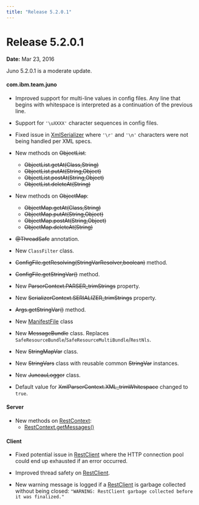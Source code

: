 ```yaml
---
title: "Release 5.2.0.1"
---
```


# Release 5.2.0.1

**Date:** Mar 23, 2016

Juno 5.2.0.1 is a moderate update.

#### com.ibm.team.juno

- Improved support for multi-line values in config files.
  Any line that begins with whitespace is interpreted as a continuation of the previous line.

- Support for `'\uXXXX'` character sequences in config files.

- Fixed issue in [XmlSerializer]({{API_DOCS}}/org/apache/juneau/xml/XmlSerializer.html) where `'\r'` and `'\n'` characters were not being handled per XML specs.

- New methods on ~~ObjectList~~:
  - ~~ObjectList.getAt(Class,String)~~
  - ~~ObjectList.putAt(String,Object)~~
  - ~~ObjectList.postAt(String,Object)~~
  - ~~ObjectList.deleteAt(String)~~

- New methods on ~~ObjectMap~~:
  - ~~ObjectMap.getAt(Class,String)~~
  - ~~ObjectMap.putAt(String,Object)~~
  - ~~ObjectMap.postAt(String,Object)~~
  - ~~ObjectMap.deleteAt(String)~~

- ~~@ThreadSafe~~ annotation.

- New `ClassFilter` class.

- ~~ConfigFile.getResolving(StringVarResolver,boolean)~~ method.

- ~~ConfigFile.getStringVar()~~ method.

- New ~~ParserContext.PARSER_trimStrings~~ property.

- New ~~SerializerContext.SERIALIZER_trimStrings~~ property.

- ~~Args.getStringVar()~~ method.

- New [ManifestFile]({{API_DOCS}}/org/apache/juneau/utils/ManifestFile.html) class

- New ~~MessageBundle~~ class. Replaces `SafeResourceBundle`/`SafeResourceMultiBundle`/`RestNls`.

- New ~~StringMapVar~~ class.

- New ~~StringVars~~ class with reusable common ~~StringVar~~ instances.

- New ~~JuneauLogger~~ class.

- Default value for ~~XmlParserContext.XML_trimWhitespace~~ changed to `true`.

#### Server

- New methods on [RestContext]({{API_DOCS}}/oajr/RestContext.html):
  - [RestContext.getMessages()]({{API_DOCS}}/oajr/RestContext.html#getMessages())

#### Client

- Fixed potential issue in [RestClient]({{API_DOCS}}/oajrc/RestClient.html) where the HTTP connection pool could end up exhausted if an error occurred.

- Improved thread safety on [RestClient]({{API_DOCS}}/oajrc/RestClient.html).

- New warning message is logged if a [RestClient]({{API_DOCS}}/oajrc/RestClient.html) is garbage collected without being closed:
  `"WARNING: RestClient garbage collected before it was finalized."`